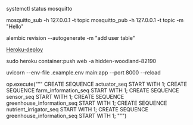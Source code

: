 
systemctl status mosquitto

mosquitto_sub -h 127.0.0.1 -t topic
mosquitto_pub -h 127.0.0.1 -t topic -m "Hello"

alembic revision --autogenerate -m "add user table"

[Heroku-deploy](https://devcenter.heroku.com/articles/container-registry-and-runtime)

sudo heroku container:push web -a hidden-woodland-82190

uvicorn --env-file .example.env main:app --port 8000 --reload

op.execute("""
CREATE SEQUENCE actuator_seq START WITH 1;
CREATE SEQUENCE farm_information_seq START WITH 1;
CREATE SEQUENCE sensor_seq START WITH 1;
CREATE SEQUENCE greenhouse_information_seq START WITH 1;
CREATE SEQUENCE nutrient_irrigator_seq START WITH 1;
CREATE SEQUENCE greenhouse_information_seq START WITH 1;
""")
